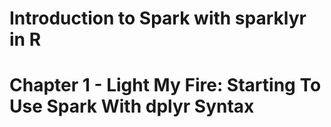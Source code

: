 # Introduction to Spark with sparklyr in R
# Chapter 1 - Light My Fire: Starting To Use Spark With dplyr Syntax

